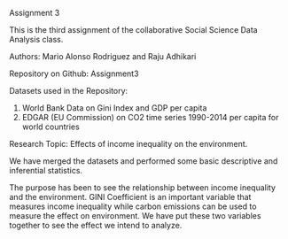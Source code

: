 Assignment 3

This is the third assignment of the collaborative Social Science Data Analysis class.

Authors: Mario Alonso Rodriguez and Raju Adhikari

Repository on Github: Assignment3 

Datasets used in the Repository:
1. World Bank Data on Gini Index and GDP per capita
2. EDGAR (EU Commission) on CO2 time series 1990-2014 per capita for world countries

Research Topic: Effects of income inequality on the environment.

We have merged the datasets and performed some basic descriptive and inferential statistics. 

The purpose has been to see the relationship between income inequality and the environment. GINI Coefficient is an important variable that measures income inequality while carbon emissions can be used to measure the effect on environment. We have put these two variables together to see the effect we intend to analyze.


